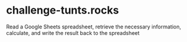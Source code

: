 # challenge-tunts.rocks
Read a Google Sheets spreadsheet, retrieve the necessary information, calculate, and write the result back to the spreadsheet
